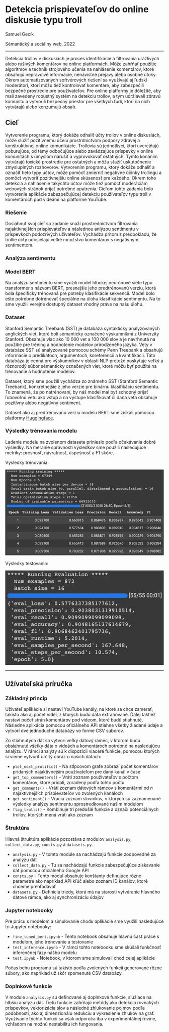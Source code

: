 # Detekcia prispievateľov do online diskusie typu troll

Samuel Gecík

Sémantický a sociálny web,
2022

---

Detekcia trollov v diskusiách je proces identifikácie a filtrovania urážlivých alebo rušivých komentárov na online platformách. Môže zahŕňať použitie algoritmov a techník strojového učenia na nahlásenie komentárov, ktoré obsahujú nepravdivé informácie, nenávistné prejavy alebo osobné útoky. Okrem automatizovaných softvérových riešení sa využívajú aj ľudskí moderátori, ktorí môžu tiež kontrolovať komentáre, aby zabezpečili bezpečné prostredie pre používateľov. Pre online platformy je dôležité, aby mali zavedený robustný systém na detekciu trollov, a tým udržiavali zdravú komunitu a vytvorili bezpečný priestor pre všetkých ľudí, ktorí na nich vytvárajú alebo konzumujú obsah.

## Cieľ

Vytvorenie programu, ktorý dokáže odhaliť účty trollov v online diskusiách, môže slúžiť pozitívnemu účelu prostrdníctvom podpory zdravej a konštruktívnej online komunikácie. Trollovia sú jednotlivci, ktorí uverejňujú poburujúce, od témy odbočujúce alebo zavádzajúce príspevky v online komunitách s úmyslom narušiť a vyprovokovať ostatných. Týmto konaním vytvárajú toxické prostredie pre ostatných a môžu sťažiť uskutočnenie zmysluplných rozhovorov. Vytvorením programu, ktorý dokáže odhaliť a označiť tieto typy účtov, môže pomôcť zmierniť negatívne účinky trollingu a pomôcť vytvoriť pozitívnejšiu online skúsenosť pre každého. Okrem toho detekcia a nahlásenie takýchto účtov môže tiež pomôcť moderáciám webových stránok prijať potrebné opatrenia. Cieľom tohto zadania bolo vytvorenie aplikácie zabezpečujúcej detekciu používateľov typu troll v komentároch pod videami na platforme YouTube.

### Riešenie

Dosiahnuť svoj cieľ sa zadanie snaží prostredníctvom filtrovania najaktívnejších prispievateľov a následnou anlýzou sentimentu v príspevkoch podozrivých užívateľov. Vychádza pritom z predpokladu, že trollie účty odosielajú veľké množstvo komentárov s negatívnym sentimentom.

### Analýza sentimentu

### Model BERT

Na analýzu sentimentu sme využili model hlbokej neurónové siete typu transformer s názvom BERT, presnejšie jeho predtrénovanú verziu, ktorá bola špecificky trénovaná pre potreby klasifikácie sekvencií. Model bolo ešte potrebné dotrénovať špeciálne na úlohu klasifikácie sentimentu. Na to sme využili verejne dostupný dataset vhodný práve na našu úlohu.

### Dataset

Stanford Semantic Treebank (SST) je databáza syntakticky analyzovaných anglických viet, ktoré boli sémanticky označené výskumníkmi z Univerzity Stanford. Obsahuje viac ako 10 000 vet a 100 000 slov a je navrhnutá na použitie pre tréning a hodnotenie modelov prirodzeného jazyka. Vety v databáze SST sú analyzované pomocou schémy Penn Treebank a obsahujú informácie o predikátoch, argumentoch, koreferencii a kvantifikácii. Táto databáza je cenná pre výskumníkov v oblasti NLP pretože poskytuje veľký a rôznorodý súbor sémanticky označených viet, ktoré môžu byť použité na trénovanie a hodnotenie modelov. 

Dataset, ktorý sme použili vychádza zo známeho SST (Stanford Semantic Treebank), konkrétnejšie z jeho verzie pre binárnu klasifikáciu sentimentu. To znamená, že po natrénovaní, by náš model mal byť schopný prijať ľubovoľnú vetu ako vstup a na výstupe klasifikovať či daná veta obsahuje pozitívny alebo negatívny sentiment.

Dataset ako aj predtrénovanú verziu modelu BERT sme získali pomocou platformy [Huggingface](https://huggingface.co/).

### Výsledky trénovania modelu

Ladenie modelu na zvolenom datasete prinieslo podľa očakávania dobré výsledky. Na meranie správnosti výsledkov sme použili nasledujúce metriky: presnosť, návratnosť, úspešnosť a F1 skóre.

Výsledky trénovania:

![Training results](https://raw.githubusercontent.com/samuelgecik/SaSW_zadanie/main/imgs/training.jpg)

Výsledky testovania:

![Testing results](https://raw.githubusercontent.com/samuelgecik/SaSW_zadanie/main/imgs/testing.jpg)

---

## Užívateľská príručka

### Základný princíp

Užívateľ aplikácie si nastaví YouTube kanály, na ktoré sa chce zamerať, takisto ako aj počet videí, z ktorých budú dáta extrahované. Ďalej taktiež nastaví počet strán komentárov pod videom, ktoré budú stiahnuté. Následne aplikácia pomocou oficiálneho API stiahne všetky žiadané údaje a vytvorí dve jednoduché databázy vo forme CSV súborov.

Zo stiahnutých dát sa vytvorí veľký dátový rámec, v ktorom budú obsiahnuté všetky dáta o videách a komentároch potrebné na nasledujúcu analýzu. V rámci analýzy sú k dispozícii viaceré funkcie, pomocou ktorých si vieme vytvoriť určitý obraz o našich dátach:

- ``plot_most_prolific()`` - Na stĺpcovom grafe zobrazí počet komentárov pridaných najaktívnejším používateľom pre daný kanál v čase
- ``get_top_commenters()`` - Vráti zoznam používateľov s počtom komentárov, ktoré pridali, zoradený podľa tohto počtu
- ``get_comments()`` - Vráti zoznam dátových rámcov s komentármi od *n* najaktívnejších prispievateľov vo zvolených kanáloch
- ``get_sentiment()`` - Vracia zoznam slovníkov, v ktorých sú zaznamenané výsledky analýzy sentimentu sprostredkované našim modelom
- ``flag_trolls()`` - Kombinuje tri predošlé funkcie a označí potenciálnych trollov, ktorých mená vráti ako zoznam

### Štruktúra

Hlavná štruktúra aplikácie pozostáva z modulov ``analysis.py``, ``collect_data.py``, ``consts.py`` a ``datasets.py``. 

- ``analysis.py`` - V tomto module sa nachádzajú funkcie zodpovedné za analýzu dát
- ``collect_data.py`` - Tu sa nachádzajú funkcie zabezpečujúce získavanie dát pomocou oficiálneho Google API
- ``consts.py`` - Tento modul obsahuje konštanty definujúce rôzne parametre ako napríklad API kľúč alebo zoznam ID kanálov, ktoré chceme prehľadávať
- ``datasets.py`` - Definícia triedy, ktorá má na starosti vytváranie hlavného dátové rámca, ako aj synchronizáciu údajov

### Jupyter notebooky

Pre prácu s modelom a simulovanie chodu aplikácie sme využili nasledujúce tri Jupyter notebooky:

- ``fine_tuned_bert.ipynb`` - Tento notebook obsahuje hlavnú časť práce s modelom, jeho trénovanie a testovanie
- ``test_inference.ipynb`` - V rámci tohto notebooku sme skúšali funkčnosť inferenčnej fázy nášho modelu
- ``test.ipynb`` - Notebook, v ktorom sme simulovali chod celej aplikácie

Počas behu programu sú takisto podľa zvolených funkcií generované rôzne súbory, ako napríklad už skôr spomenuté CSV databázy.

### Doplnkové funkcie

V module ``analysis.py`` sú definované aj doplnkové funkcie, slúžiace na hlbšiu analýzu dát. Tieto funkcie zahŕňajú metódy ako detekcia rovnakých príspevkov, vektorizácia slov a následné zhlukovanie pojmov podľa podobnosti, ako aj dimenzionálu redukciu a vykreslenie zhlukov na graf. Využívanie týchto funkcií sa však odporúča iba v experimentálnej rovine, vzhľadom na možnú nestabilitu ich fungovania.
